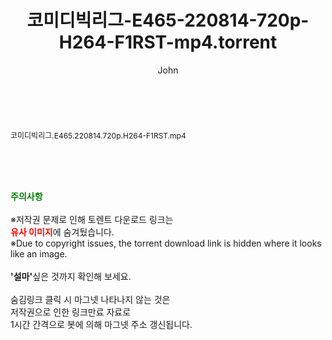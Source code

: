 ﻿---
layout: post
title:  "코미디빅리그-E465-220814-720p-H264-F1RST-mp4.torrent"
author: John
categories: [ 방송/음악 ]
tags: [  ]
image:  
description: "코미디빅리그-E465-220814-720p-H264-F1RST-mp4 torrent 정보 공유"
toc: true
toc_sticky: true
---

<br>
<div class="view-img">
<a class="view_image" href="http://torrentmobile61.com/bbs/view_image.php?fn=%2Fdata%2Ffile%2Fmusic%2F3735183265_QeYpPTxZ_c18e9073fe76b25d5f27614136e178fb29023538.jpg" target="_blank"><img alt="" class="img-tag" content="http://torrentmobile61.com/data/file/music/3735183265_QeYpPTxZ_c18e9073fe76b25d5f27614136e178fb29023538.jpg" itemprop="image" src="http://torrentmobile61.com/data/file/music/thumb-3735183265_QeYpPTxZ_c18e9073fe76b25d5f27614136e178fb29023538_835x2244.jpg"/></a></div><div class="view-content" itemprop="description">
<p><span style="font-size:12px;">코미디빅리그.E465.220814.720p.H264-F1RST.mp4</span> </p> </div>
    
<br><br><br>
<p data-ke-size="size16"><b><span style="color: green;">주의사항</span></b><br /><br />※저작권 문제로 인해 토렌트 다운로드 링크는<br /><b><span style="color: red;">유사 이미지</span></b>에 숨겨뒀습니다.<br />※Due to copyright issues, the torrent download link is hidden where it looks like an image.<br /><br /><b>'설마'</b>싶은 것까지 확인해 보세요.<br /><br />숨김링크 클릭 시 마그넷 나타나지 않는 것은<br />저작권으로 인한 링크만료 자료로<br />1시간 간격으로 봇에 의해 마그넷 주소 갱신됩니다.</p>
